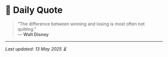 # 📜 Daily Quote

> "The difference between winning and losing is most often not quitting."  
> — **Walt Disney**

---

_Last updated: 13 May 2025 ⏳_
